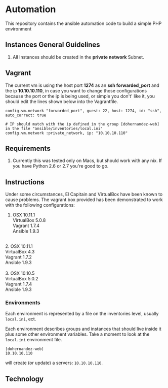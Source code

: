 # Automation
This repository contains the ansible automation code to build a simple PHP environment

## Instances General Guidelines
1. All Instances should be created in the **private network** Subnet.

## Vagrant
The current vm is using the host port **1274** as an **ssh forwarded_port** and the ip **10.10.10.110**, in case you want to change those configurations because the port or the ip is being used,
or simple you don't' like it, you should edit the lines shown below into the Vagrantfile.

```
config.vm.network "forwarded_port", guest: 22, host: 1274, id: "ssh", auto_correct: true

# IP should match with the ip defined in the group [dohernandez-web] in the file "ansible/inventories/local.ini"
config.vm.network :private_network, ip: "10.10.10.110"
```

## Requirements
1. Currently this was tested only on Macs, but should work with any nix. If you have Python 2.6 or 2.7 you're good to go.

## Instructions
Under some circumstances, El Capitain and VirtualBox have been known to cause problems. The vagrant box provided has been demonstrated to work with the following configurations:

1.  OSX 10.11.1<br />
    VirtualBox 5.0.8<br />
    Vagrant 1.7.4<br />
    Ansible 1.9.3<br />
<br />
2.  OSX 10.11.1<br />
    VirtualBox 4.3<br />
    Vagrant 1.7.2<br />
    Ansible 1.9.3<br />
<br />
3.  OSX 10.10.5<br />
    VirtualBox 5.0.2<br />
    Vagrant 1.7.4<br />
    Ansible 1.9.3<br />

### Environments
Each environment is represented by a file on the inventories level, usually `local.ini`, ect.

Each environment describes groups and instances that should live inside it plus some other environment variables. Take a moment to look at the `local.ini` environment file.

```
[dohernandez-web]
10.10.10.110
```

will create (or update) a servers: `10.10.10.110`.

## Technology